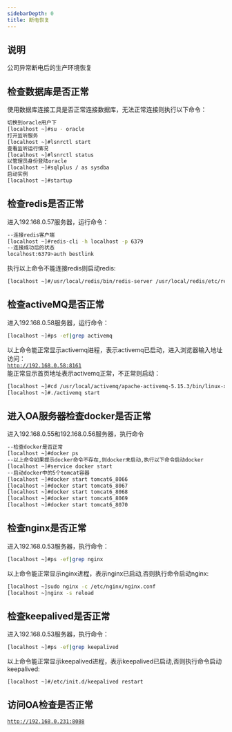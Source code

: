 ```yaml
---
sidebarDepth: 0
title: 断电恢复
---
```


## 说明
公司异常断电后的生产环境恢复

## 检查数据库是否正常
使用数据库连接工具是否正常连接数据库，无法正常连接则执行以下命令：
```bash
切换到oracle用户下   
[localhost ~]#su - oracle
打开监听服务
[localhost ~]#lsnrctl start
查看监听运行情况
[localhost ~]#lsnrctl status
以管理员身份登陆oracle
[localhost ~]#sqlplus / as sysdba
启动实例
[localhost ~]#startup
```

## 检查redis是否正常
进入192.168.0.57服务器，运行命令：   
```bash
--连接redis客户端
[localhost ~]#redis-cli -h localhost -p 6379
--连接成功后的状态
localhost:6379>auth bestlink
```
执行以上命令不能连接redis则启动redis:   
```bash
[localhost ~]#/usr/local/redis/bin/redis-server /usr/local/redis/etc/redis.conf
```
## 检查activeMQ是否正常
进入192.168.0.58服务器，运行命令：
```bash
[localhost ~]#ps -ef|grep activemq
```
以上命令能正常显示activemq进程，表示activemq已启动，进入浏览器输入地址访问：   
<code>http://192.168.0.58:8161</code>  
能正常显示首页地址表示activemq正常，不正常则启动：   
```bash
[localhost ~]#cd /usr/local/activemq/apache-activemq-5.15.3/bin/linux-x86-64/
[localhost ~]#./activemq start

```

## 进入OA服务器检查docker是否正常
进入192.168.0.55和192.168.0.56服务器，执行命令
```bash
--检查docker是否正常
[localhost ~]#docker ps
--以上命令如果提示docker命令不存在,则docker未启动,执行以下命令启动docker
[localhost ~]#service docker start
--启动docker中的5个tomcat容器
[localhost ~]#docker start tomcat6_8066
[localhost ~]#docker start tomcat6_8067
[localhost ~]#docker start tomcat6_8068
[localhost ~]#docker start tomcat6_8069
[localhost ~]#docker start tomcat6_8070
```

## 检查nginx是否正常
进入192.168.0.53服务器，执行命令：
```bash
[localhost ~]#ps -ef|grep nginx
```
以上命令能正常显示nginx进程，表示nginx已启动,否则执行命令启动nginx:
```bash
[localhost ~]sudo nginx -c /etc/nginx/nginx.conf
[localhost ~]nginx -s reload
```
## 检查keepalived是否正常
进入192.168.0.53服务器，执行命令：
```bash
[localhost ~]#ps -ef|grep keepalived
```
以上命令能正常显示keepalived进程，表示keepalived已启动,否则执行命令启动keepalived:
```bash
[localhost ~]#/etc/init.d/keepalived restart
```
## 访问OA检查是否正常
<code>http://192.168.0.231:8088</code>